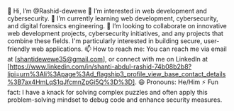 👋 Hi, I’m @Rashid-dewewe
👀 I’m interested in web development and cybersecurity.
🌱 I’m currently learning web development, cybersecurity, and digital forensics engineering.
💞️ I’m looking to collaborate on innovative web development projects, cybersecurity initiatives, and any projects that combine these fields. I'm particularly interested in building secure, user-friendly web applications.
📫 How to reach me: You can reach me via email at [shantidewewe35@gmail.com], or connect with me on LinkedIn at [https://www.linkedin.com/in/shanti-abdul-rashid-74b08b2b8?lipi=urn%3Ali%3Apage%3Ad_flagship3_profile_view_base_contact_details%3B7ax4HmLqS1qJfcmnZpGi5Q%3D%3D].
😄 Pronouns: He/Him
⚡ Fun fact: I have a knack for solving complex puzzles and often apply this problem-solving mindset to debug code and enhance security measures.
<!---
Rashid-dewewe/Rashid-dewewe is a ✨ special ✨ repository because its `README.md` (this file) appears on your GitHub profile.
You can click the Preview link to take a look at your changes.
--->
